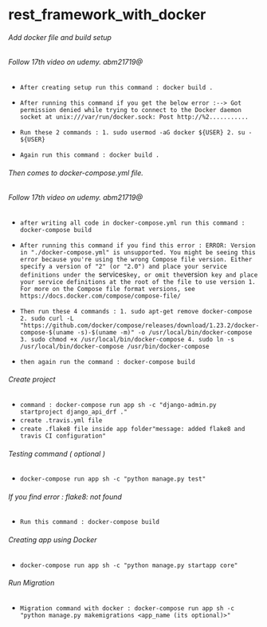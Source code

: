 # rest_framework_with_docker

###### Add docker file and build setup ######
###### Follow 17th video on udemy. abm21719@ ######
* `After creating setup run this command : docker build .`

* `After running this command if you get the below error :-->
Got permission denied while trying to connect to the Docker daemon socket at unix:///var/run/docker.sock: Post http://%2...........`

* `Run these 2 commands : 1. sudo usermod -aG docker ${USER}
                          2. su - ${USER}`

* `Again run this command : docker build .`


###### Then comes to docker-compose.yml file. ######
###### Follow 17th video on udemy. abm21719@ ######
* `after writing all code in docker-compose.yml run this command : docker-compose build`

* `After running this command if you find this error :
ERROR: Version in "./docker-compose.yml" is unsupported. You might be seeing this error because you're using the wrong Compose file version. Either specify a version of "2" (or "2.0") and place your service definitions under the `services` key, or omit the `version` key and place your service definitions at the root of the file to use version 1.
For more on the Compose file format versions, see https://docs.docker.com/compose/compose-file/`


* `Then run these 4 commands :
        1. sudo apt-get remove docker-compose
        2. sudo curl -L "https://github.com/docker/compose/releases/download/1.23.2/docker-compose-$(uname -s)-$(uname -m)" -o /usr/local/bin/docker-compose
        3. sudo chmod +x /usr/local/bin/docker-compose
        4. sudo ln -s /usr/local/bin/docker-compose /usr/bin/docker-compose`


* `then again run the command : docker-compose build`

###### Create project  ######
* `command : docker-compose run app sh -c "django-admin.py startproject django_api_drf ."`
* `create .travis.yml file`
* `create .flake8 file inside app folder"message: added flake8 and travis CI configuration"`

######  Testing command  ( optional ) ######
* `docker-compose run app sh -c "python manage.py test"`

###### If you find error : flake8: not found ######
* ` Run this command : docker-compose build `


###### Creating app using Docker ######
* `docker-compose run app sh -c "python manage.py startapp core"`

###### Run Migration ######
* `Migration command with docker : docker-compose run app sh -c "python manage.py makemigrations <app_name (its optional)>"`
